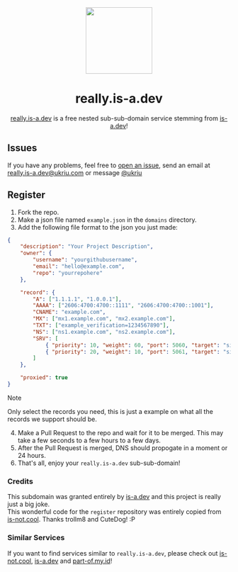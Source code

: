 <div align="center">
<img src="https://really.is-a.dev/res/media/emoji.png" height="150em" align="center">
<h1>really.is-a.dev</h1>
<p><a href="https://really.is-a.dev">really.is-a.dev</a> is a free nested sub-sub-domain service stemming from <a href="https://is-a.dev">is-a.dev</a>!</p>
</div>

<h2>Issues</h2>

If you have any problems, feel free to <a href="https://github.com/really-is-a-dev/register/issues/new/choose">open an issue</a>, send an email at <a href="mailto:really.is-a.dev@ukriu.com">really.is-a.dev@ukriu.com</a> or message <a href="https://ukriu.com/?socials">@ukriu</a>

<h2>Register</h2>

1. Fork the repo.
2. Make a json file named `example.json` in the `domains` directory.
3. Add the following file format to the json you just made:
```json
{
    "description": "Your Project Description",
    "owner": {
        "username": "yourgithubusername",
        "email": "hello@example.com",
        "repo": "yourrepohere"
    },

    "record": {
        "A": ["1.1.1.1", "1.0.0.1"],
        "AAAA": ["2606:4700:4700::1111", "2606:4700:4700::1001"],
        "CNAME": "example.com",
        "MX": ["mx1.example.com", "mx2.example.com"],
        "TXT": ["example_verification=1234567890"],
        "NS": ["ns1.example.com", "ns2.example.com"],
        "SRV": [
            { "priority": 10, "weight": 60, "port": 5060, "target": "sipserver.example.com" },
            { "priority": 20, "weight": 10, "port": 5061, "target": "sipbackup.example.com" }
        ]
    },

    "proxied": true
}
```
> [!NOTE]
> Only select the records you need, this is just a example on what all the records we support should be.

4. Make a Pull Request to the repo and wait for it to be merged. This may take a few seconds to a few hours to a few days.
5. After the Pull Request is merged, DNS should propogate in a moment or 24 hours.
6. That's all, enjoy your `really.is-a.dev` sub-sub-domain!

<h3>Credits</h3>

This subdomain was granted entirely by [is-a.dev](https://github.com/is-a-dev/register) and this project is really just a big joke.<br>This wonderful code for the `register` repository was entirely copied from [is-not.cool](https://github.com/is-not-cool/registration). Thanks trollm8 and CuteDog! :P

<h3>Similar Services</h3>

If you want to find services similar to `really.is-a.dev`, please check out [is-not.cool](https://github.com/is-not-cool/registration), [is-a.dev](https://github.com/is-a-dev/register) and [part-of.my.id](https://github.com/partofmyid/register)!
